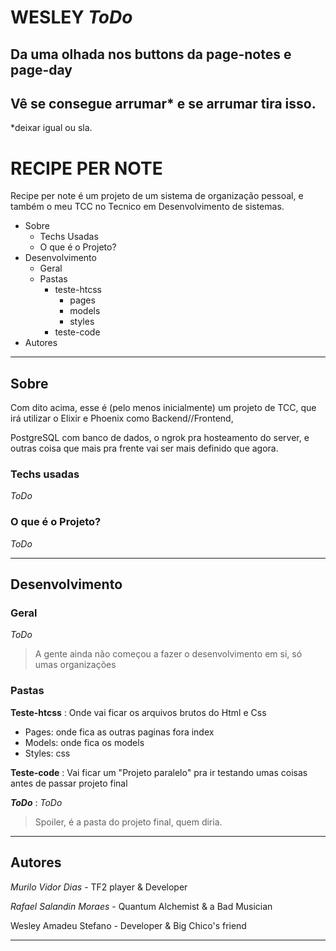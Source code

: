 # WESLEY _ToDo_

## Da uma olhada nos buttons da page-notes e page-day

## Vê se consegue arrumar* e se arrumar tira isso.

*deixar igual ou sla.

# RECIPE PER NOTE

Recipe per note é um projeto de um sistema de organização pessoal, e também o meu TCC no Tecnico em Desenvolvimento de sistemas.

- Sobre
  - Techs Usadas
  - O que é o Projeto?
- Desenvolvimento
  - Geral
  - Pastas
    - teste-htcss
      - pages
      - models
      - styles
    - teste-code
- Autores

___
## Sobre

Com dito acima, esse é (pelo menos inicialmente) um projeto de TCC, que irá utilizar o Elixir e Phoenix como Backend//Frontend,

PostgreSQL com banco de dados, o ngrok pra hosteamento do server, e outras coisa que mais pra frente vai ser mais definido que agora.

### Techs usadas

_ToDo_

### O que é o Projeto?

_ToDo_

___
## Desenvolvimento

### Geral

_ToDo_

> A gente ainda não começou a fazer o desenvolvimento em si, só umas organizações

### Pastas

**Teste-htcss** : Onde vai ficar os arquivos brutos do Html e Css

- Pages: onde fica as outras paginas fora index
- Models: onde fica os models
- Styles: css

**Teste-code** : Vai ficar um "Projeto paralelo" pra ir testando umas coisas antes de passar projeto final

**_ToDo_** : _ToDo_

> Spoiler, é a pasta do projeto final, quem diria.

___
## Autores

_Murilo Vidor Dias_ - TF2 player & Developer

_Rafael Salandin Moraes_ - Quantum Alchemist & a Bad Musician

Wesley Amadeu Stefano - Developer & Big Chico's friend

___